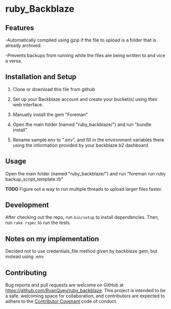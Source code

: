 #  ruby_Backblaze

## Features
-Automatically compiled using gzip if the file to upload is a folder that is already archived.

-Prevents backups from running while the files are being written to and vice a versa.

## Installation and Setup

1) Clone or download this file from github

2) Set up your Backblaze account and create your bucket(s) using their web interface.

3) Manually install the gem "Foreman"

4) Open the main folder (named "ruby_backblaze/") and run "bundle install"

5)  Rename sample.env to ".env", and fill in the environment variables there using the information provided by your backblaze b2 dashboard


## Usage 

Open the main folder (named "ruby_backblaze/") and run "foreman run ruby backup_script_template.rb"

**TODO**
Figure out a way to run multiple threads to upload larger files faster. 


## Development

After checking out the repo, run `bin/setup` to install dependencies. Then, run `rake rspec` to run the tests.

## Notes on my implementation

Decided not to use credentials_file method given by backblaze gem, but instead using .env

## Contributing

Bug reports and pull requests are welcome on GitHub at https://github.com/RyanQuey/ruby_backblaze. This project is intended to be a safe, welcoming space for collaboration, and contributors are expected to adhere to the [Contributor Covenant](contributor-covenant.org) code of conduct.


